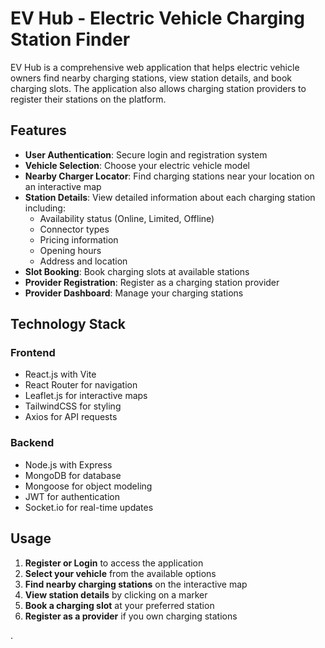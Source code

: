 # EV Hub - Electric Vehicle Charging Station Finder

EV Hub is a comprehensive web application that helps electric vehicle owners find nearby charging stations, view station details, and book charging slots. The application also allows charging station providers to register their stations on the platform.

## Features

- **User Authentication**: Secure login and registration system
- **Vehicle Selection**: Choose your electric vehicle model
- **Nearby Charger Locator**: Find charging stations near your location on an interactive map
- **Station Details**: View detailed information about each charging station including:
  - Availability status (Online, Limited, Offline)
  - Connector types
  - Pricing information
  - Opening hours
  - Address and location
- **Slot Booking**: Book charging slots at available stations
- **Provider Registration**: Register as a charging station provider
- **Provider Dashboard**: Manage your charging stations

## Technology Stack

### Frontend
- React.js with Vite
- React Router for navigation
- Leaflet.js for interactive maps
- TailwindCSS for styling
- Axios for API requests

### Backend
- Node.js with Express
- MongoDB for database
- Mongoose for object modeling
- JWT for authentication
- Socket.io for real-time updates


## Usage

1. **Register or Login** to access the application
2. **Select your vehicle** from the available options
3. **Find nearby charging stations** on the interactive map
4. **View station details** by clicking on a marker
5. **Book a charging slot** at your preferred station
6. **Register as a provider** if you own charging stations

.
